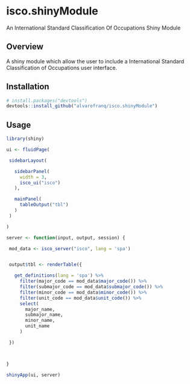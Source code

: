 # isco.shinyModule
An International Standard Classification Of Occupations Shiny Module

## Overview

A shiny module which allow the user to include a International Standard Classification of Occupations user interface.

## Installation

``` r
# install.packages("devtools")
devtools::install_github("alvarofranq/isco.shinyModule")
```

## Usage 

```r 
library(shiny)

ui <- fluidPage(

 sidebarLayout(

   sidebarPanel(
     width = 3,
     isco_ui("isco")
   ),

   mainPanel(
     tableOutput("tbl")
   )
 )

)

server <- function(input, output, session) {

 mod_data <- isco_server("isco", lang = 'spa')


 output$tbl <- renderTable({

   get_definitions(lang = 'spa') %>%
     filter(major_code == mod_data$major_code()) %>%
     filter(submajor_code == mod_data$submajor_code()) %>%
     filter(minor_code == mod_data$minor_code()) %>%
     filter(unit_code == mod_data$unit_code()) %>%
     select(
       major_name,
       submajor_name,
       minor_name,
       unit_name
     )

 })



}

shinyApp(ui, server)
```
